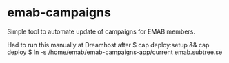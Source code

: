 emab-campaigns
==============

Simple tool to automate update of campaigns for EMAB members. 

Had to run this manually at Dreamhost after $ cap deploy:setup && cap deploy
$ ln -s /home/emab/emab-campaigns-app/current emab.subtree.se